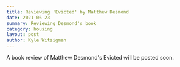 ```yaml
---
title: Reviewing 'Evicted' by Matthew Desmond
date: 2021-06-23
summary: Reviewing Desmond's book
category: housing
layout: post
author: Kyle Witzigman
---
```


A book review of Matthew Desmond's Evicted will be posted soon.